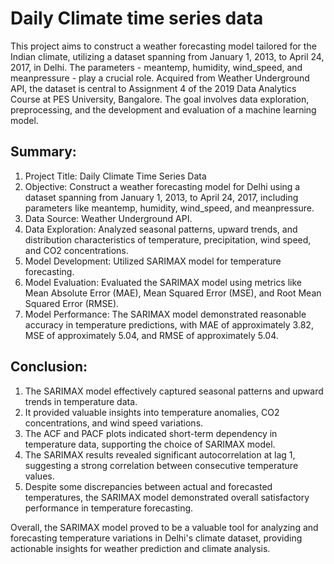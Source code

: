 # Daily Climate time series data

This project aims to construct a weather forecasting model tailored for the Indian climate, utilizing a dataset spanning from January 1, 2013, to April 24, 2017, in Delhi. The parameters - meantemp, humidity, wind_speed, and meanpressure - play a crucial role. Acquired from Weather Underground API, the dataset is central to Assignment 4 of the 2019 Data Analytics Course at PES University, Bangalore. The goal involves data exploration, preprocessing, and the development and evaluation of a machine learning model.


## Summary:

1. Project Title: Daily Climate Time Series Data
2. Objective: Construct a weather forecasting model for Delhi using a dataset spanning from January 1, 2013, to April 24, 2017, including parameters like meantemp, humidity, wind_speed, and meanpressure.
3. Data Source: Weather Underground API.
4. Data Exploration: Analyzed seasonal patterns, upward trends, and distribution characteristics of temperature, precipitation, wind speed, and CO2 concentrations.
5. Model Development: Utilized SARIMAX model for temperature forecasting.
6. Model Evaluation: Evaluated the SARIMAX model using metrics like Mean Absolute Error (MAE), Mean Squared Error (MSE), and Root Mean Squared Error (RMSE).
7. Model Performance: The SARIMAX model demonstrated reasonable accuracy in temperature predictions, with MAE of approximately 3.82, MSE of approximately 5.04, and RMSE of approximately 5.04.

## Conclusion:

1. The SARIMAX model effectively captured seasonal patterns and upward trends in temperature data.
2. It provided valuable insights into temperature anomalies, CO2 concentrations, and wind speed variations.
3. The ACF and PACF plots indicated short-term dependency in temperature data, supporting the choice of SARIMAX model.
4. The SARIMAX results revealed significant autocorrelation at lag 1, suggesting a strong correlation between consecutive temperature values.
5. Despite some discrepancies between actual and forecasted temperatures, the SARIMAX model demonstrated overall satisfactory performance in temperature forecasting.

Overall, the SARIMAX model proved to be a valuable tool for analyzing and forecasting temperature variations in Delhi's climate dataset, providing actionable insights for weather prediction and climate analysis.
